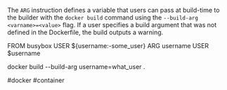 The `ARG` instruction defines a variable that users can pass at build-time to the builder with the `docker build` command using the `--build-arg <varname>=<value>` flag. If a user specifies a build argument that was not defined in the Dockerfile, the build outputs a warning.

FROM busybox
USER ${username:-some_user}
ARG username
USER $username

docker build --build-arg username=what_user .

#docker  #container 